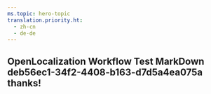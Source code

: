 ```yaml
---
ms.topic: hero-topic
translation.priority.ht: 
  - zh-cn
  - de-de
---
```

## OpenLocalization Workflow Test MarkDown deb56ec1-34f2-4408-b163-d7d5a4ea075a thanks!
